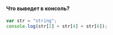 #### Что выведет в консоль?
``` javascript
var str = "string";
console.log(str[2] + str[4] + str[6]);
```